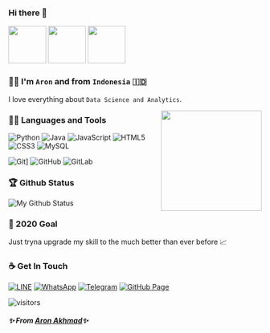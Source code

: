 ### Hi there 👋

<p align="left">
  <img src="https://i.pinimg.com/originals/0b/f2/ba/0bf2baebc370e83b26b1e5ef6a558f07.gif" width="75px">
  <img src="https://media.tenor.com/images/a03e50aa358b7cab991f58b43e1a942a/tenor.gif" width="75px">
  <img src="https://i.pinimg.com/originals/19/da/42/19da4277bf5a2000cf610b933f1ea50e.gif" width="75px">
</p>

### 👦🏻 I'm `Aron` and from `Indonesia` 🇮🇩
I love everything about `Data Science and Analytics`.

<img align='right' src='https://i.pinimg.com/originals/f8/39/9a/f8399acd37f858c850bbebc2fd5d349e.gif' width='200"'>

### 👨‍💻 Languages and Tools
![Python](https://img.shields.io/badge/-Python-black?style=flat&logo=python)
![Java](https://img.shields.io/badge/Java-orange?style=flat&logo=java&logoColor=white)
![JavaScript](https://img.shields.io/badge/-JavaScript-black?style=flat&logo=javascript)
![HTML5](https://img.shields.io/badge/-HTML5-E34F26?style=flat&logo=html5&logoColor=white)
![CSS3](https://img.shields.io/badge/-CSS3-1572B6?style=flat&logo=css3)
![MySQL](https://img.shields.io/badge/-MySQL-black?style=flat&logo=mysql&link=https://github.com/hritik5102)

![Git](https://img.shields.io/badge/-Git-black?style=flat&logo=git&link=https://github.com/hritik5102)]
![GitHub](https://img.shields.io/badge/-GitHub-181717?style=flat&logo=github&link=https://github.com/hritik5102)
![GitLab](https://img.shields.io/badge/-GitLab-FCA121?style=flat&logo=gitlab&link=https://github.com/hritik5102)


### 🏆 Github Status
![My Github Status](https://github-readme-stats.vercel.app/api?username=aronakhmad&show_icons=true&hide_border=true)


### 🔭 2020 Goal
Just tryna upgrade my skill to the much better than ever before 📈


### ☕ Get In Touch
[![LINE](https://img.shields.io/badge/LINE--181717?style=social&logo=line)](https://line.me/ti/p/dq7Q3Civme)
[![WhatsApp](https://img.shields.io/badge/WhatsApp--181717?style=social&logo=whatsapp)](https://bit.ly/36wFuiY)
[![Telegram](https://img.shields.io/badge/Telegram--181717?style=social&logo=telegram)](https://telegram.me/aronakhmad)
[![GitHub Page](https://img.shields.io/badge/GitHub%20Page--181717?style=social&logo=github)](https://aronakhmad.github.io)

![visitors](https://visitor-badge.glitch.me/badge?page_id=aronakhmad.aronakhmad)

##### ✨ From [Aron Akhmad](https://github.com/aronakhmad)✨
